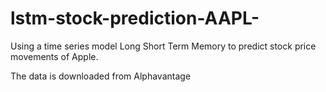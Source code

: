 # lstm-stock-prediction-AAPL-
Using a time series model Long Short Term Memory to predict stock price movements of Apple. 

The data is downloaded from Alphavantage

